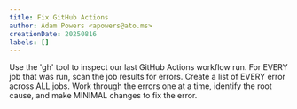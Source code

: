 ```yaml
---
title: Fix GitHub Actions
author: Adam Powers <apowers@ato.ms>
creationDate: 20250816
labels: []
---
```


Use the 'gh' tool to inspect our last GitHub Actions workflow run. For EVERY job that was run, scan the job results for errors. Create a list of EVERY error across ALL jobs. Work through the errors one at a time, identify the root cause, and make MINIMAL changes to fix the error.
